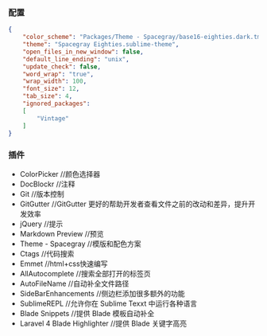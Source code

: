 ### 配置 

```json
{
	"color_scheme": "Packages/Theme - Spacegray/base16-eighties.dark.tmTheme",
	"theme": "Spacegray Eighties.sublime-theme",
	"open_files_in_new_window": false,
	"default_line_ending": "unix",
	"update_check": false,
	"word_wrap": "true",
	"wrap_width": 100,
	"font_size": 12,
	"tab_size": 4,
	"ignored_packages":
	[
		"Vintage"
	]
}
```

### 插件
* ColorPicker                              //颜色选择器
* DocBlockr                                //注释
* Git                                          //版本控制
* GitGutter                                 //GitGutter 更好的帮助开发者查看文件之前的改动和差异，提升开发效率
* jQuery                                    //提示
* Markdown Preview                   //预览
* Theme - Spacegray                  //模版和配色方案
* Ctags                                     //代码搜索
* Emmet                                   //html+css快速编写
* AllAutocomplete                      //搜索全部打开的标签页
* AutoFileName                         //自动补全文件路径
* SideBarEnhancements             //侧边栏添加很多额外的功能
* SublimeREPL                        //允许你在 Sublime Texxt 中运行各种语言
* Blade Snippets                     //提供 Blade 模板自动补全
* Laravel 4 Blade Highlighter    //提供 Blade 关键字高亮
